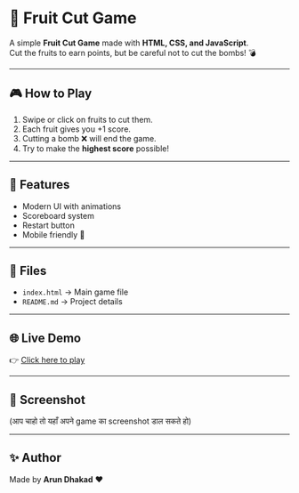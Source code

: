 # 🍉 Fruit Cut Game

A simple **Fruit Cut Game** made with **HTML, CSS, and JavaScript**.  
Cut the fruits to earn points, but be careful not to cut the bombs! 💣

---

## 🎮 How to Play
1. Swipe or click on fruits to cut them.
2. Each fruit gives you +1 score.
3. Cutting a bomb ❌ will end the game.
4. Try to make the **highest score** possible!

---

## 🚀 Features
- Modern UI with animations
- Scoreboard system
- Restart button
- Mobile friendly 🎯

---

## 📂 Files
- `index.html` → Main game file
- `README.md` → Project details

---

## 🌐 Live Demo
👉 [Click here to play](https://askirar275-wq.github.io/Arun-...)  

---

## 📸 Screenshot
(आप चाहो तो यहाँ अपने game का screenshot डाल सकते हो)

---

## ✨ Author
Made by **Arun Dhakad** ❤️
